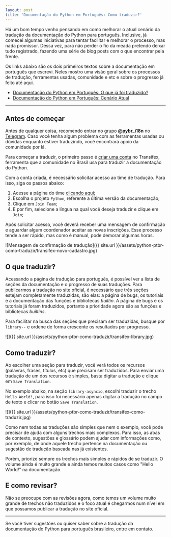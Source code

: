 ```yaml
---
layout: post
title: 'Documentação do Python em Português: Como traduzir?'
---
```



Há um bom tempo venho pensando em como melhorar o atual cenário da tradução da documentação do Python para português. Inclusive, já comecei algumas iniciativas para tentar facilitar e melhorar o processo, mas nada promissor. Dessa vez, para não perder o fio da meada pretendo deixar tudo registrado, fazendo uma série de blog posts com o que encontrar pela frente.

Os links abaixo são os dois primeiros textos sobre a documentação em português que escrevi. Neles mostro uma visão geral sobre os processos de tradução, ferramentas usadas, comunidade e etc e sobre o progresso já feito até aqui.

- [Documentação do Python em Português: O que já foi traduzido?](/blog/python-ptbr-traduzido)
- [Documentação do Python em Português: Cenário Atual](/blog/python-ptbr-cenario-atual)

---

## Antes de começar

Antes de qualquer coisa, recomendo entrar no grupo **@pybr_i18n** no [Telegram](https://telegram.org/). Caso você tenha algum problema com as ferramentas usadas ou dúvidas enquanto estiver traduzindo, você encontrará apoio da comunidade por lá.

Para começar a traduzir, o primeiro passo é [criar uma conta](https://www.transifex.com/signup/) no Transifex, ferramenta que a comunidade no Brasil usa para traduzir a documentação do Python.

Com a conta criada, é necessário solicitar acesso ao time de tradução. Para isso, siga os passos abaixo:
1. Acesse a página do time [clicando aqui]();
2. Escolha o projeto `Python`, referente a última versão da documentação;
3. Clique em `Join Team`;
4. E por fim, selecione a língua na qual você deseja traduzir e clique em `Join`;

Após solicitar acesso, você deverá receber uma mensagem de confirmação e aguardar algum coordenador aceitar as novas inscrições. Esse processo tende a ser rápido, mas como é manual, pode demorar algumas horas.

![Mensagem de confirmação de tradução]({{ site.url }}/assets/python-ptbr-como-traduzir/transifex-novo-cadastro.jpg)


## O que traduzir?

Acessando a página de tradução para português, é possível ver a lista de seções da documentação e o progresso de suas traduções. Para publicarmos a tradução no site oficial, é necessário que três seções estejam completamente traduzidas, são elas: a página de bugs, os tutoriais e a documentação das funções e bibliotecas *builtin*. A página de bugs e os tutoriais já foram traduzidos, portanto a prioridade agora são as funções e bibliotecas *builtins*.

Para facilitar na busca das seções que precisam ser traduzidas, busque por `library--` e ordene de forma crescente os resultados por progresso.

![]({{ site.url }}/assets/python-ptbr-como-traduzir/transifex-library.jpg)

## Como traduzir?

Ao escolher uma seção para traduzir, você verá todos os recursos (palavras, frases, títulos, etc) que precisam ser traduzidos. Para enviar uma tradução de um dos recursos é simples, basta digitar a tradução e clique em `Save Translation`.

No exemplo abaixo, na seção `library-asyncio`, escolhi traduzir o trecho `Hello World!`, para isso foi necessário apenas digitar a tradução no campo de texto e clicar no botão `Save Translation`.

![]({{ site.url }}/assets/python-ptbr-como-traduzir/transifex-como-traduzir.jpg)

Como nem todas as traduções são simples que nem o exemplo, você pode precisar de ajuda com alguns trechos mais complexos. Para isso, as abas de contexto, sugestões e glossário podem ajudar com informações como, por exemplo, de onde aquele trecho pertence na documentação ou sugestão de tradução baseada nas já existentes.

Porém, priorize sempre os trechos mais simples e rápidos de se traduzir. O volume ainda é muito grande e ainda temos muitos casos como "Hello World!" na documentação.

## E como revisar?

Não se preocupe com as revisões agora, como temos um volume muito grande de trechos não traduzidos e o foco atual é chegarmos num nível em que possamos publicar a tradução no site oficial.

---

Se você tiver sugestões ou quiser saber sobre a tradução da documentação do Python para português brasileiro, entre em contato.
